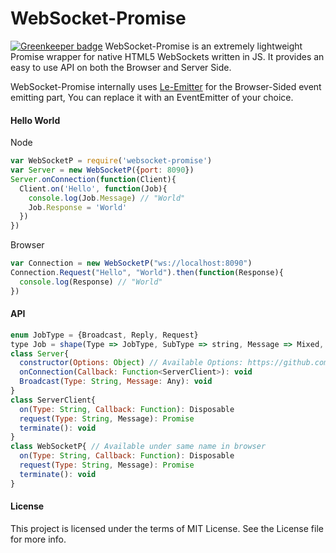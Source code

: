 WebSocket-Promise
===========

[![Greenkeeper badge](https://badges.greenkeeper.io/steelbrain/websocket-promise.svg)](https://greenkeeper.io/)
WebSocket-Promise is an extremely lightweight Promise wrapper for native HTML5 WebSockets written in JS. It provides an easy to use API on both the Browser and Server Side.

WebSocket-Promise internally uses [Le-Emitter][Le-Emitter] for the Browser-Sided event emitting part, You can replace it with an EventEmitter of your choice.

#### Hello World
Node
```js
var WebSocketP = require('websocket-promise')
var Server = new WebSocketP({port: 8090})
Server.onConnection(function(Client){
  Client.on('Hello', function(Job){
    console.log(Job.Message) // "World"
    Job.Response = 'World'
  })
})
```
Browser
```js
var Connection = new WebSocketP("ws://localhost:8090")
Connection.Request("Hello", "World").then(function(Response){
  console.log(Response) // "World"
})
```

#### API
```js
enum JobType = {Broadcast, Reply, Request}
type Job = shape(Type => JobType, SubType => string, Message => Mixed, ?ID => String, EXCHANGE => true)
class Server{
  constructor(Options: Object) // Available Options: https://github.com/websockets/ws/blob/master/lib/WebSocketServer.js#L25
  onConnection(Callback: Function<ServerClient>): void
  Broadcast(Type: String, Message: Any): void
}
class ServerClient{
  on(Type: String, Callback: Function): Disposable
  request(Type: String, Message): Promise
  terminate(): void
}
class WebSocketP{ // Available under same name in browser
  on(Type: String, Callback: Function): Disposable
  request(Type: String, Message): Promise
  terminate(): void
}
```

#### License
This project is licensed under the terms of MIT License. See the License file for more info.

[Le-Emitter]:https://github.com/steelbrain/Le-Emitter
